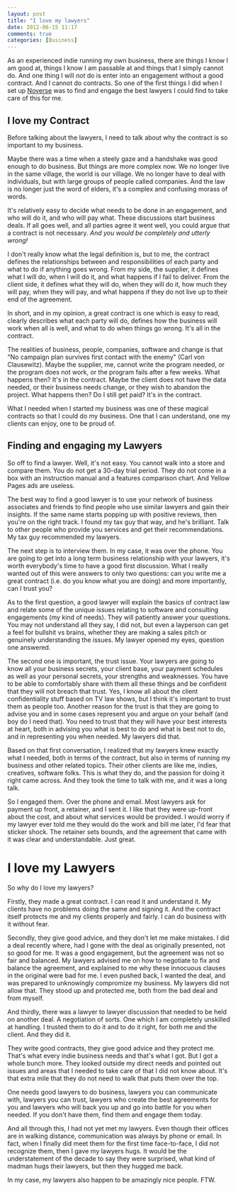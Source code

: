 ```yaml
---
layout: post
title: "I love my lawyers"
date: 2012-06-15 11:17
comments: true
categories: [Business]
---
```


As an experienced indie running my own business, there are things I know I am good at, things I know I am passable at and things that I simply cannot do. And one thing I will *not* do is enter into an engagement without a good contract. And I cannot do contracts.  So one of the first things I did when I set up [Noverse](http://www.noverse.com) was to find and engage the best lawyers I could find to take care of this for me.

## I love my Contract

Before talking about the lawyers, I need to talk about why the contract is so important to my business.

Maybe there was a time when a steely gaze and a handshake was good enough to do business. But things are more complex now. We no longer live in the same village, the world is our village. We no longer have to deal with individuals, but with large groups of people called companies. And the law is no longer just the word of elders, it's a complex and confusing morass of words.

It's relatively easy to decide what needs to be done in an engagement, and who will do it, and who will pay what. These discussions start business deals. If all goes well, and all parties agree it went well, you could argue that a contract is not necessary. *And you would be completely and utterly wrong!*

I don't really know what the legal definition is, but to me, the contract defines the relationships between and responsibilities of each party and what to do if anything goes wrong. From my side, the supplier, it defines what I will do, when I will do it, and what happens if I fail to deliver. From the client side, it defines what they will do, when they will do it, how much they will pay, when they will pay, and what happens if they do not live up to their end of the agreement.

In short, and in my opinion, a great contract is one which is easy to read, clearly describes what each party will do, defines how the business will work when all is well, and what to do when things go wrong. It's all in the contract.

The realities of business, people, companies, software and change is that "No campaign plan survives first contact with the enemy" (Carl von Clausewitz). Maybe the supplier, me, cannot write the program needed, or the program does not work, or the program fails after a few weeks. What happens then? It's in the contract. Maybe the client does not have the data needed, or their business needs change, or they wish to abandon the project. What happens then? Do I still get paid? It's in the contract.

What I needed when I started my business was one of these magical contracts so that I could do my business. One that I can understand, one my clients can enjoy, one to be proud of.

## Finding and engaging my Lawyers

So off to find a lawyer. Well, it's not easy. You cannot walk into a store and compare them. You do not get a 30-day trial period. They do not come in a box with an instruction manual and a features comparison chart. And Yellow Pages ads are useless.

The best way to find a good lawyer is to use your network of business associates and friends to find people who use similar lawyers and gain their insights. If the same name starts popping up with positive reviews, then you're on the right track. I found my tax guy that way, and he's brilliant. Talk to other people who provide you services and get their recommendations. My tax guy recommended my lawyers.

The next step is to interview them. In my case, it was over the phone. You are going to get into a long term business relationship with your lawyers, it's worth everybody's time to have a good first discussion. What I really wanted out of this were answers to only two questions: can you write me a great contract (i.e. do you know what you are doing) and more importantly, can I trust you?

As to the first question, a good lawyer will explain the basics of contract law and relate some of the unique issues relating to software and consulting engagements (my kind of needs). They will patiently answer your questions. You may not understand all they say, I did not, but even a layperson can get a feel for bullshit vs brains, whether they are making a sales pitch or genuinely understanding the issues. My lawyer opened my eyes, question one answered.

The second one is important, the trust issue. Your lawyers are going to know all your business secrets, your client base, your payment schedules as well as your personal secrets, your strengths and weaknesses. You have to be able to comfortably share with them all these things and be confident that they will not breach that trust. Yes, I know all about the client confidentiality stuff based on TV law shows, but I think it's important to trust them as people too. Another reason for the trust is that they are going to advise you and in some cases represent you and argue on your behalf (and boy do I need that). You need to trust that they will have your best interests at heart, both in advising you what is best to do and what is best not to do, and in representing you when needed. My lawyers did that.

Based on that first conversation, I realized that my lawyers knew exactly what I needed, both in terms of the contract, but also in terms of running my business and other related topics. Their other clients are like me, indies, creatives, software folks. This is what they do, and the passion for doing it right came across. And they took the time to talk with me, and it was a long talk.

So I engaged them. Over the phone and email. Most lawyers ask for payment up front, a retainer, and I sent it. I like that they were up-front about the cost, and about what services would be provided. I would worry if my lawyer ever told me they would do the work and bill me later, I'd fear that sticker shock. The retainer sets bounds, and the agreement that came with it was clear and understandable. Just great.

# I love my Lawyers

So why do I love my lawyers?

Firstly, they made a great contract. I can read it and understand it. My clients have no problems doing the same and signing it. And the contract itself protects me and my clients properly and fairly. I can do business with it without fear.

Secondly, they give good advice, and they don't let me make mistakes. I did a deal recently where, had I gone with the deal as originally presented, not so good for me. It was a good engagement, but the agreement was not so fair and balanced. My lawyers advised me on how to negotiate to fix and balance the agreement, and explained to me why these innocuous clauses in the original were bad for me. I even pushed back, I wanted the deal, and was prepared to unknowingly compromize my business. My lawyers did not allow that. They stood up and protected me, both from the bad deal and from myself.

And thirdly, there was a lawyer to lawyer discussion that needed to be held on another deal. A negotiation of sorts. One which I am completely unskilled at handling. I trusted them to do it and to do it right, for both me and the client. And they did it.

They write good contracts, they give good advice and they protect me. That's what every indie business needs and that's what I got. But I got a whole bunch more. They looked outside my direct needs and pointed out issues and areas that I needed to take care of that I did not know about. It's that extra mile that they do not need to walk that puts them over the top.

One needs good lawyers to do business, lawyers you can communicate with, lawyers you can trust, lawyers who create the best agreements for you and lawyers who will back you up and go into battle for you when needed. If you don't have them, find them and engage them today.

And all through this, I had not yet met my lawyers. Even though their offices are in walking distance, communication was always by phone or email. In fact, when I finally did meet them for the first time face-to-face, I did not recognize them, then I gave my lawyers hugs. It would be the understatement of the decade to say they were surprised, what kind of madman hugs their lawyers, but then they hugged me back.

In my case, my lawyers also happen to be amazingly nice people. FTW.
